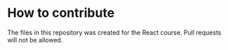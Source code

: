 # How to contribute

The files in this repository was created for the React course. Pull requests will not be allowed.
